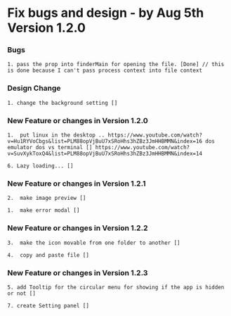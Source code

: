 # Fix bugs and design - by Aug 5th Version 1.2.0

### Bugs

    1. pass the prop into finderMain for opening the file. [Done] // this is done because I can't pass process context into file context

### Design Change

    1. change the background setting []

### New Feature or changes in Version 1.2.0

    1.  put linux in the desktop .. https://www.youtube.com/watch?v=Hu1RYVoCbgs&list=PLM88opVjBuU7xSRoHhs3hZBz3JmHHBMMN&index=16 dos emulator dos vs terminal [] https://www.youtube.com/watch?v=SuvXykToxQ4&list=PLM88opVjBuU7xSRoHhs3hZBz3JmHHBMMN&index=14

    6. Lazy loading... []

### New Feature or changes in Version 1.2.1

    2.  make image preview []

    1.  make error modal []

### New Feature or changes in Version 1.2.2

    3.  make the icon movable from one folder to another []

    4.  copy and paste file []

### New Feature or changes in Version 1.2.3

    5. add Tooltip for the circular menu for showing if the app is hidden or not []

    7. create Setting panel []
